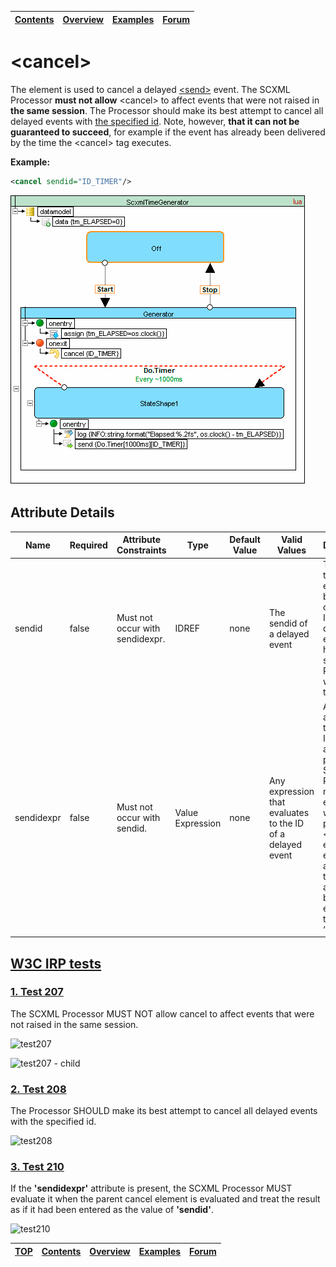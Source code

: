 <a name="top-anchor"/>

| [Contents](../README.md#table-of-contents) | [Overview](../README.md#scxml-overview) | [Examples](../Examples/README.md) | [Forum](https://github.com/alexzhornyak/SCXML-tutorial/discussions) |
|---|---|---|---|

# \<cancel\>
The element is used to cancel a delayed [\<send\>](send.md) event. The SCXML Processor **must not allow** \<cancel\> to affect events that were not raised in **the same session**. The Processor should make its best attempt to cancel all delayed events with [the specified id](send.md#7-id). Note, however, **that it can not be guaranteed to succeed**, for example if the event has already been delivered by the time the \<cancel\> tag executes.

**Example:**
```xml
<cancel sendid="ID_TIMER"/>
```
![TimerGenerator](../Images/TimerGenerator.gif)

## Attribute Details
<table class="table table-striped table-bordered">
<thead>
<tr>
<th>Name</th><th>Required</th><th>Attribute Constraints</th><th>Type</th><th>Default Value</th><th>Valid Values</th><th>Description</th>
</tr>
</thead>
<tbody>
<tr>
<td>sendid</td><td>false</td><td>Must not occur with sendidexpr.</td><td>IDREF</td><td>none</td><td>The sendid of a delayed event</td><td>The ID of the event(s) to be cancelled. If multiple delayed events have this sendid, the Processor will cancel them all.</td>
</tr>
<tr>
<td>sendidexpr</td><td>false</td><td>Must not occur with sendid.</td><td>Value Expression</td><td>none</td><td>Any expression that evaluates to the ID of a delayed event</td><td>A dynamic alternative to ‘sendid’. If this attribute is present, the SCXML Processor must evaluate it when the parent &lt;cancel&gt; element is evaluated and treat the result as if it had been entered as the value of ‘sendid’.</td>
</tr>
</tbody>
</table>

## [W3C IRP tests](https://www.w3.org/Voice/2013/scxml-irp)

### [1. Test 207](https://www.w3.org/Voice/2013/scxml-irp/207/test207.txml)
The SCXML Processor MUST NOT allow cancel to affect events that were not raised in the same session.

![test207](https://user-images.githubusercontent.com/18611095/28563182-d44070ca-712d-11e7-8285-5dd93092f47e.png)

![test207 - child](https://user-images.githubusercontent.com/18611095/28563194-dd998594-712d-11e7-8b5f-9d2f14fbb4c6.png)

### [2. Test 208](https://www.w3.org/Voice/2013/scxml-irp/208/test208.txml)
The Processor SHOULD make its best attempt to cancel all delayed events with the specified id.

![test208](https://user-images.githubusercontent.com/18611095/28563414-904019a6-712e-11e7-8ad6-4ca295be1620.png)

### [3. Test 210](https://www.w3.org/Voice/2013/scxml-irp/210/test210.txml)
If the **'sendidexpr'** attribute is present, the SCXML Processor MUST evaluate it when the parent cancel element is evaluated and treat the result as if it had been entered as the value of **'sendid'**.

![test210](https://user-images.githubusercontent.com/18611095/28563685-60643a68-712f-11e7-9ea0-f8f66fd3a023.png)

| [TOP](#top-anchor) | [Contents](../README.md#table-of-contents) | [Overview](../README.md#scxml-overview) | [Examples](../Examples/README.md) | [Forum](https://github.com/alexzhornyak/SCXML-tutorial/discussions) |
|---|---|---|---|---|
